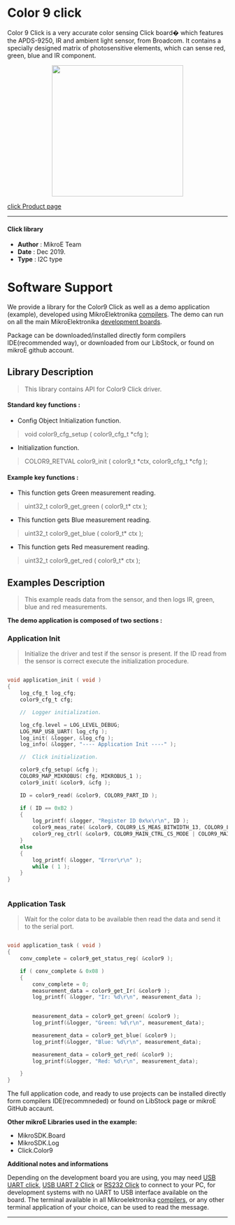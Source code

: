 # Color 9 click

Color 9 Click is a very accurate color sensing Click board� which features the
APDS-9250, IR and ambient light sensor, from Broadcom. It contains a specially 
designed matrix of photosensitive elements, which can sense red, green,
blue and IR component.

<p align="center">
  <img src="http://download.mikroe.com/images/click_for_ide/color9_click.png" height=300px>
</p>

[click Product page](<https://www.mikroe.com/color-9-click>)

---


#### Click library 

- **Author**        : MikroE Team
- **Date**          : Dec 2019.
- **Type**          : I2C type


# Software Support

We provide a library for the Color9 Click 
as well as a demo application (example), developed using MikroElektronika 
[compilers](http://shop.mikroe.com/compilers). 
The demo can run on all the main MikroElektronika [development boards](http://shop.mikroe.com/development-boards).

Package can be downloaded/installed directly form compilers IDE(recommended way), or downloaded from our LibStock, or found on mikroE github account. 

## Library Description

> This library contains API for Color9 Click driver.

#### Standard key functions :

- Config Object Initialization function.
> void color9_cfg_setup ( color9_cfg_t *cfg ); 
 
- Initialization function.
> COLOR9_RETVAL color9_init ( color9_t *ctx, color9_cfg_t *cfg );

#### Example key functions :

- This function gets Green measurement reading.
> uint32_t color9_get_green ( color9_t* ctx );
 
- This function gets Blue measurement reading.
> uint32_t color9_get_blue ( color9_t* ctx );

- This function gets Red measurement reading.
> uint32_t color9_get_red ( color9_t* ctx );

## Examples Description
 
> This example reads data from the sensor, and then logs IR, green, blue and red 
> measurements.


**The demo application is composed of two sections :**

### Application Init 

> Initialize the driver and test if the sensor is
> present. If the ID read from the sensor is correct
> execute the initialization procedure.


```c

void application_init ( void )
{
    log_cfg_t log_cfg;
    color9_cfg_t cfg;

    //  Logger initialization.

    log_cfg.level = LOG_LEVEL_DEBUG;
    LOG_MAP_USB_UART( log_cfg );
    log_init( &logger, &log_cfg );
    log_info( &logger, "---- Application Init ----" );

    //  Click initialization.

    color9_cfg_setup( &cfg );
    COLOR9_MAP_MIKROBUS( cfg, MIKROBUS_1 );
    color9_init( &color9, &cfg );

    ID = color9_read( &color9, COLOR9_PART_ID );

    if ( ID == 0xB2 )
    {
        log_printf( &logger, "Register ID 0x%x\r\n", ID );
        color9_meas_rate( &color9, COLOR9_LS_MEAS_BITWIDTH_13, COLOR9_LS_MEAS_RATE_1000ms );
        color9_reg_ctrl( &color9, COLOR9_MAIN_CTRL_CS_MODE | COLOR9_MAIN_CTRL_LS_EN );
    }
    else
    {
        log_printf( &logger, "Error\r\n" );
        while ( 1 );
    }
}
  
```

### Application Task

> Wait for the color data to be available then read the data
> and send it to the serial port.


```c

void application_task ( void )
{
    conv_complete = color9_get_status_reg( &color9 );

    if ( conv_complete & 0x08 )
    {
        conv_complete = 0;
        measurement_data = color9_get_Ir( &color9 );
        log_printf( &logger, "Ir: %d\r\n", measurement_data );

        
        measurement_data = color9_get_green( &color9 );
        log_printf(&logger, "Green: %d\r\n", measurement_data);

        measurement_data = color9_get_blue( &color9 );
        log_printf(&logger, "Blue: %d\r\n", measurement_data);

        measurement_data = color9_get_red( &color9 );
        log_printf(&logger, "Red: %d\r\n", measurement_data);

    }
}  

```

The full application code, and ready to use projects can be  installed directly form compilers IDE(recommneded) or found on LibStock page or mikroE GitHub accaunt.

**Other mikroE Libraries used in the example:** 

- MikroSDK.Board
- MikroSDK.Log
- Click.Color9

**Additional notes and informations**

Depending on the development board you are using, you may need 
[USB UART click](http://shop.mikroe.com/usb-uart-click), 
[USB UART 2 Click](http://shop.mikroe.com/usb-uart-2-click) or 
[RS232 Click](http://shop.mikroe.com/rs232-click) to connect to your PC, for 
development systems with no UART to USB interface available on the board. The 
terminal available in all Mikroelektronika 
[compilers](http://shop.mikroe.com/compilers), or any other terminal application 
of your choice, can be used to read the message.



---